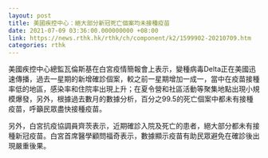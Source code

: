 ```yaml
---
layout: post
title: 美國疾控中心：絕大部分新冠死亡個案均未接種疫苗
date: 2021-07-09 03:36:00.000000000 +08:00
link: https://news.rthk.hk/rthk/ch/component/k2/1599902-20210709.htm
categories: rthk
---
```


美國疾控中心總監瓦倫斯基在白宮疫情簡報會上表示，變種病毒Delta正在美國迅速傳播，過去一星期的新增確診個案，較之前一星期增加一成一，當中在疫苗接種率低的地區，感染率和住院率出現上升；在夏令營和社區活動等聚集地點出現小規模爆發，另外，根據過去數月的數據分析，百分之99.5的死亡個案中都未有接種疫苗，呼籲民眾盡快接種疫苗。

另外，白宮抗疫協調員齊茨表示，近期確診入院及死亡的患者，絕大部分都未有接種新冠疫苗。白宮首席醫學顧問福奇表示，數據顯示疫苗有助民眾避免在確診後出現嚴重後果。
